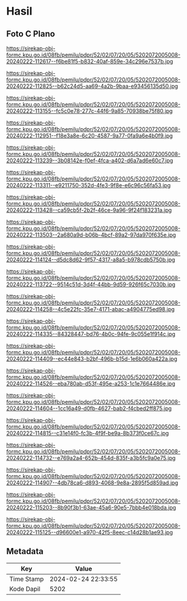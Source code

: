 # Hasil

## Foto C Plano

https://sirekap-obj-formc.kpu.go.id/08fb/pemilu/pdpr/52/02/07/20/05/5202072005008-20240222-112617--f6be81f5-b832-40af-859e-34c296e7537b.jpg

https://sirekap-obj-formc.kpu.go.id/08fb/pemilu/pdpr/52/02/07/20/05/5202072005008-20240222-112825--b62c24d5-aa69-4a2b-9baa-e93456135d50.jpg

https://sirekap-obj-formc.kpu.go.id/08fb/pemilu/pdpr/52/02/07/20/05/5202072005008-20240222-113155--fc5c0e78-277c-44f6-9a85-70938be75f80.jpg

https://sirekap-obj-formc.kpu.go.id/08fb/pemilu/pdpr/52/02/07/20/05/5202072005008-20240222-112951--f18e3a8e-6c20-4587-9a77-0fa9a6e4b0f9.jpg

https://sirekap-obj-formc.kpu.go.id/08fb/pemilu/pdpr/52/02/07/20/05/5202072005008-20240222-113239--3b08142e-f0ef-4fca-a402-d6a7ad6e60c7.jpg

https://sirekap-obj-formc.kpu.go.id/08fb/pemilu/pdpr/52/02/07/20/05/5202072005008-20240222-113311--e9211750-352d-4fe3-9f8e-e6c96c56fa53.jpg

https://sirekap-obj-formc.kpu.go.id/08fb/pemilu/pdpr/52/02/07/20/05/5202072005008-20240222-113428--ca59cb5f-2b2f-46ce-9a96-9f24f183231a.jpg

https://sirekap-obj-formc.kpu.go.id/08fb/pemilu/pdpr/52/02/07/20/05/5202072005008-20240222-113503--2a680a9d-b06b-4bcf-89a2-97da970f635e.jpg

https://sirekap-obj-formc.kpu.go.id/08fb/pemilu/pdpr/52/02/07/20/05/5202072005008-20240222-114124--d5dc8d62-9f57-4317-a8a5-b978cdb5750b.jpg

https://sirekap-obj-formc.kpu.go.id/08fb/pemilu/pdpr/52/02/07/20/05/5202072005008-20240222-113722--9514c51d-3d4f-44bb-9d59-926f65c7030b.jpg

https://sirekap-obj-formc.kpu.go.id/08fb/pemilu/pdpr/52/02/07/20/05/5202072005008-20240222-114258--4c5e22fc-35e7-4171-abac-a4904775ed98.jpg

https://sirekap-obj-formc.kpu.go.id/08fb/pemilu/pdpr/52/02/07/20/05/5202072005008-20240222-114335--84328447-bd76-4b0c-94fe-9c055e1f914c.jpg

https://sirekap-obj-formc.kpu.go.id/08fb/pemilu/pdpr/52/02/07/20/05/5202072005008-20240222-114409--ec44e843-b2bf-496b-b15d-1e6b060a422a.jpg

https://sirekap-obj-formc.kpu.go.id/08fb/pemilu/pdpr/52/02/07/20/05/5202072005008-20240222-114526--eba780ab-d53f-495e-a253-1c1e7664486e.jpg

https://sirekap-obj-formc.kpu.go.id/08fb/pemilu/pdpr/52/02/07/20/05/5202072005008-20240222-114604--1cc16a49-d0fb-4627-bab2-f4cbed2ff875.jpg

https://sirekap-obj-formc.kpu.go.id/08fb/pemilu/pdpr/52/02/07/20/05/5202072005008-20240222-114815--c31e14f0-fc3b-4f9f-be9a-8b373f0ce67c.jpg

https://sirekap-obj-formc.kpu.go.id/08fb/pemilu/pdpr/52/02/07/20/05/5202072005008-20240222-114732--e769a2a4-652b-454d-835f-a3b5fc9a0e75.jpg

https://sirekap-obj-formc.kpu.go.id/08fb/pemilu/pdpr/52/02/07/20/05/5202072005008-20240222-114907--4db78ca6-d893-4068-9e8a-2895f5d859ad.jpg

https://sirekap-obj-formc.kpu.go.id/08fb/pemilu/pdpr/52/02/07/20/05/5202072005008-20240222-115203--8b90f3b1-63ae-45a6-90e5-7bbb4e018bda.jpg

https://sirekap-obj-formc.kpu.go.id/08fb/pemilu/pdpr/52/02/07/20/05/5202072005008-20240222-115125--d96600e1-a970-42f5-8eec-c14d28b1ae93.jpg


## Metadata

| Key        | Value               |
| ---------- | ------------------- |
| Time Stamp | 2024-02-24 22:33:55 |
| Kode Dapil | 5202                |



